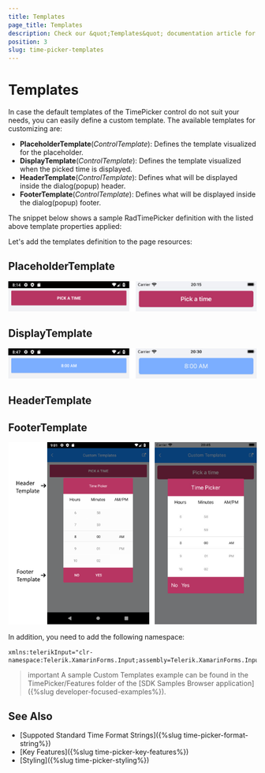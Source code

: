 ```yaml
---
title: Templates
page_title: Templates
description: Check our &quot;Templates&quot; documentation article for Telerik TimePicker for Xamarin control.
position: 3
slug: time-picker-templates
---
```


# Templates

In case the default templates of the TimePicker control do not suit your needs, you can easily define a custom template. The available templates for customizing are:

* **PlaceholderTemplate**(*ControlTemplate*): Defines the template visualized for the placeholder.  
* **DisplayTemplate**(*ControlTemplate*): Defines the template visualized when the picked time is displayed.
* **HeaderTemplate**(*ControlTemplate*): Defines what will be displayed inside the dialog(popup) header.
* **FooterTemplate**(*ControlTemplate*): Defines what will be displayed inside the dialog(popup) footer.

The snippet below shows a sample RadTimePicker definition with the listed above template properties applied:

<snippet id='timepicker-custom-template' />

Let's add the templates definition to the page resources:

## PlaceholderTemplate

<snippet id='timepicker-placeholder-template' />

![RadTimePicker PlaceholderTemplate](images/timepicker_placeholder_template.png)

## DisplayTemplate

<snippet id='timepicker-display-template' />

![RadTimePicker DisplayTemplate](images/timepicker_display_template.png)

## HeaderTemplate

<snippet id='timepicker-header-template' />

## FooterTemplate

<snippet id='timepicker-footer-template' />

![RadTimePicker FooterTemplate](images/timepicker_header_footer_template.png)

In addition, you need to add the following namespace:

```XAML
xmlns:telerikInput="clr-namespace:Telerik.XamarinForms.Input;assembly=Telerik.XamarinForms.Input"
```

>important A sample Custom Templates example can be found in the TimePicker/Features folder of the [SDK Samples Browser application]({%slug developer-focused-examples%}).

## See Also

- [Suppoted Standard Time Format Strings]({%slug time-picker-format-string%})
- [Key Features]({%slug time-picker-key-features%})
- [Styling]({%slug time-picker-styling%})